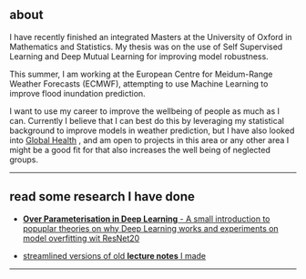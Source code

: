 ## about
I have recently finished an integrated Masters at the University of Oxford in Mathematics and Statistics. My thesis was on the use of Self Supervised Learning and Deep Mutual Learning for improving model robustness. 

This summer, I am working at the European Centre for Meidum-Range Weather Forecasts (ECMWF), attempting to use Machine Learning to improve flood inundation prediction.

I want to use my career to improve the wellbeing of people as much as I can. Currently I believe that I can best do this by leveraging my statistical background to improve models in weather prediction, but I have also looked into [Global Health](https://walker.reading.ac.uk/karan-ruparell-visiting-the-walker-institute/) , and am open to projects in this area or any other area I might be a good fit for that also increases the well being of neglected groups. 

---

## read some research I have done

- [**Over Parameterisation in Deep Learning** - A small introduction to popuplar theories on why Deep Learning works and experiments on model overfitting wit ResNet20](https://karrups.github.io/docs/OverParameterisation.pdf) <br>

- [streamlined versions of old **lecture notes** I made](https://karrups.github.io/lecture_notes.html)


<!---
- [a mini report on **Onchocerciasis** - the models used the needs of them](https://amanda-matthes.github.io/space_debris.html) <br>
- [my **MSc thesis** about Self Supervised Learning and Deep Mutual Learning in compute constrained environments](https://amanda-matthes.github.io/exploiting_instruction_level_parallelism.html)
- [An essay on the inclusion of India and Japan in the international congress of mathematicians, in the early 20th century](https://amanda-matthes.github.io/lecture_notes.html)
 -->

---

<!--  ## updates

| Date          |News                                                                               |
|---------------|-----------------------------------------------------------------------------------|
| 03/2023       | attending EAGx Cambridge              |
| 02/2023       | the Journal of Open Hardware published [our hardware paper on SnapperGPS](https://openhardware.metajnl.com/articles/10.5334/joh.48) |
 -->
